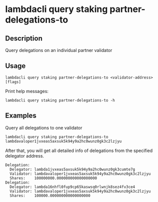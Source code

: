 # lambdacli query staking partner-delegations-to

## Description

Query delegations on an individual partner validator

## Usage

```
lambdacli query staking partner-delegations-to <validator-address> [flags]
```

Print help messages:
```
lambdacli query staking partner-delegations-to -h
```

## Examples

Query all delegations to one validator
```
lambdacli query staking partner-delegations-to lambdavaloper1jvxeas5axsuk5k94y9a2hc0wunz0gk3c2lzjyu
```

After that, you will get all detailed info of delegations from the specified delegator address.

```
Delegation:
  Delegator: lambda1jvxeas5axsuk5k94y9a2hc0wunz0gk3cumte7g
  Validator: lambdavaloper1jvxeas5axsuk5k94y9a2hc0wunz0gk3c2lzjyu
  Shares:    100000000.000000000000000000
Delegation:
  Delegator: lambda16nhfl0fup9cp65kaswsq0rlwnjk8sez4fv3ce4
  Validator: lambdavaloper1jvxeas5axsuk5k94y9a2hc0wunz0gk3c2lzjyu
  Shares:    100000.000000000000000000
```
